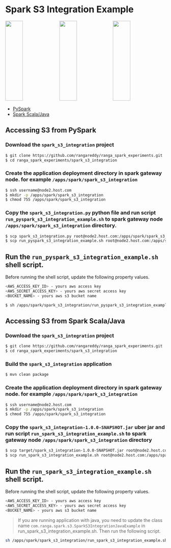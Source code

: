 # Spark S3 Integration Example

<p>
  <img width="33%" height="250" src="https://upload.wikimedia.org/wikipedia/commons/thumb/f/f3/Apache_Spark_logo.svg/800px-Apache_Spark_logo.svg.png">
  <img width="33%" height="250" src="https://encrypted-tbn0.gstatic.com/images?q=tbn:ANd9GcRNXEcnxcKr8Ttd53Ibm5DO3Igsi0qWa8lHTav3fqugJyQ-w8E__29d2YtOuSKkykoQCD8&usqp=CAU">
  <img width="33%" height="250" src="https://fathomtech.io/blog/aws-s3-cloudfront/amazon-s3.png" style="float:right">
</p>

* [PySpark](https://github.com/rangareddy/ranga_spark_experiments/blob/master/spark_s3_integration/README.md#accessing-s3-from-pyspark)
* [Spark Scala/Java](https://github.com/rangareddy/ranga_spark_experiments/blob/master/spark_s3_integration/README.md#accessing-s3-from-spark-scalajava)

## Accessing S3 from PySpark

### Download the `spark_s3_integration` project
```sh
$ git clone https://github.com/rangareddy/ranga_spark_experiments.git
$ cd ranga_spark_experiments/spark_s3_integration
```

### Create the application deployment directory in spark gateway node. for example `/apps/spark/spark_s3_integration`
```sh
$ ssh username@node2.host.com
$ mkdir -p /apps/spark/spark_s3_integration
$ chmod 755 /apps/spark/spark_s3_integration
```

### Copy the `spark_s3_integration.py` python file and run script `run_pyspark_s3_integration_example.sh` to spark gateway node `/apps/spark/spark_s3_integration` directory.
```sh
$ scp spark_s3_integration.py root@node2.host.com:/apps/spark/spark_s3_integration
$ scp run_pyspark_s3_integration_example.sh root@node2.host.com:/apps/spark/spark_s3_integration
```

## Run the `run_pyspark_s3_integration_example.sh` shell script.
Before running the shell script, update the following property values.
```sh
<AWS_ACCESS_KEY_ID> - yours aws access key
<AWS_SECRET_ACCESS_KEY> - yours aws secret access key
<BUCKET_NAME> - yours aws s3 bucket name
```
```sh
$ sh /apps/spark/spark_s3_integration/run_pyspark_s3_integration_example.sh
```

## Accessing S3 from Spark Scala/Java

### Download the `spark_s3_integration` project
```sh
$ git clone https://github.com/rangareddy/ranga_spark_experiments.git
$ cd ranga_spark_experiments/spark_s3_integration
```

### Build the `spark_s3_integration` application
```sh
$ mvn clean package
```

### Create the application deployment directory in spark gateway node. for example `/apps/spark/spark_s3_integration`
```sh
$ ssh username@node2.host.com
$ mkdir -p /apps/spark/spark_s3_integration
$ chmod 755 /apps/spark/spark_s3_integration
```

### Copy the `spark_s3_integration-1.0.0-SNAPSHOT.jar` uber jar and run script `run_spark_s3_integration_example.sh` to spark gateway node `/apps/spark/spark_s3_integration` directory
```sh
$ scp target/spark_s3_integration-1.0.0-SNAPSHOT.jar root@node2.host.com:/apps/spark/spark_s3_integration
$ scp run_spark_s3_integration_example.sh root@node2.host.com:/apps/spark/spark_s3_integration
```

## Run the `run_spark_s3_integration_example.sh` shell script.
Before running the shell script, update the following property values.
```sh
<AWS_ACCESS_KEY_ID> - yours aws access key
<AWS_SECRET_ACCESS_KEY> - yours aws secret access key
<BUCKET_NAME> - yours aws s3 bucket name
```
> If you are running application with java, you need to update the class name `com.ranga.spark.s3.SparkS3IntegrationJavaExample` in run_spark_s3_integration_example.sh.
Then run the following script.
```sh
sh /apps/spark/spark_s3_integration/run_spark_s3_integration_example.sh
```
